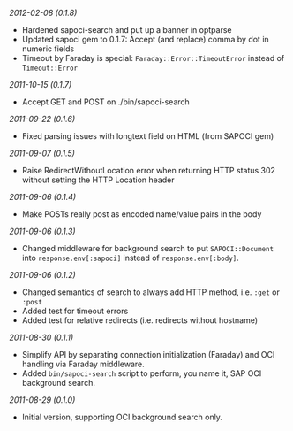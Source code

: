 *2012-02-08 (0.1.8)*

* Hardened sapoci-search and put up a banner in optparse
* Updated sapoci gem to 0.1.7: Accept (and replace) comma by dot in
  numeric fields
* Timeout by Faraday is special: `Faraday::Error::TimeoutError`
  instead of `Timeout::Error`

*2011-10-15 (0.1.7)*

* Accept GET and POST on ./bin/sapoci-search

*2011-09-22 (0.1.6)*

* Fixed parsing issues with longtext field on HTML (from SAPOCI gem)

*2011-09-07 (0.1.5)*

* Raise RedirectWithoutLocation error when returning
  HTTP status 302 without setting the HTTP Location header

*2011-09-06 (0.1.4)*

* Make POSTs really post as encoded name/value pairs in the body

*2011-09-06 (0.1.3)*

* Changed middleware for background search to put
  `SAPOCI::Document` into `response.env[:sapoci]` 
  instead of `response.env[:body]`.

*2011-09-06 (0.1.2)*

* Changed semantics of search to always add HTTP method, 
  i.e. `:get` or `:post`
* Added test for timeout errors
* Added test for relative redirects (i.e. redirects without hostname)


*2011-08-30 (0.1.1)*

* Simplify API by separating connection initialization (Faraday) and OCI
  handling via Faraday middleware.
* Added `bin/sapoci-search` script to perform, you name it, SAP OCI
  background search.

*2011-08-29 (0.1.0)*

* Initial version, supporting OCI background search only.
